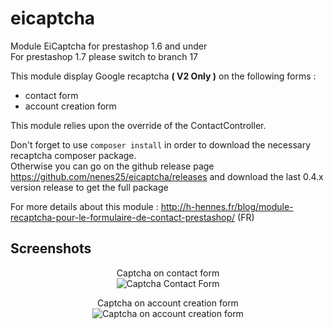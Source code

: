 # eicaptcha
Module EiCaptcha for prestashop 1.6 and under  
For prestashop 1.7 please switch to branch 17  

This module display Google recaptcha **( V2 Only )** on the following forms :
 - contact form
 - account creation form

 This module relies upon the override of the ContactController.

 Don't forget to use `composer install` in order to download the necessary recaptcha composer package.  
 Otherwise you can go on the github release page https://github.com/nenes25/eicaptcha/releases and download the last 0.4.x version release to get the full package  

 
 For more details about this module  : 
 http://h-hennes.fr/blog/module-recaptcha-pour-le-formulaire-de-contact-prestashop/ (FR)
 
 Screenshots
--- 

<p align="center">
	Captcha on contact form <br />
	<img src="http://www.h-hennes.fr/blog/wp-content/uploads/2015/06/eicaptcha-v2-contact-form.jpg" alt="Captcha Contact Form" />
</p>

<p align="center">
	Captcha on account creation form <br />
	<img src="http://www.h-hennes.fr/blog/wp-content/uploads/2015/06/eicaptcha-v2-account.jpg" alt="Captcha on account creation form" />
</p>
